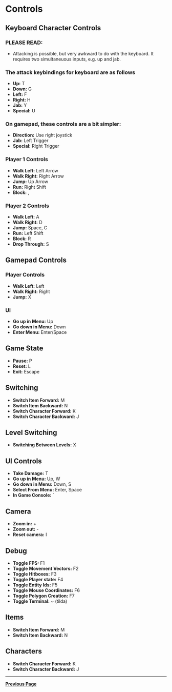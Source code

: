 # Controls

## Keyboard Character Controls

### PLEASE READ:
- Attacking is possible, but very awkward to do with the keyboard. It requires two simultaneuous inputs, e.g. up and jab.
### The attack keybindings for keyboard are as follows
- **Up:** T
- **Down:** G
- **Left:** F
- **Right:** H
- **Jab:** Y
- **Special:** U

### On gamepad, these controls are a bit simpler:
- **Direction:** Use right joystick
- **Jab:** Left Trigger
- **Special:** Right Trigger

### Player 1 Controls

- **Walk Left:** Left Arrow
- **Walk Right:** Right Arrow
- **Jump:** Up Arrow
- **Run:** Right Shift 
- **Block:** ,

### Player 2 Controls

- **Walk Left:** A
- **Walk Right:** D
- **Jump:** Space, C
- **Run:** Left Shift
- **Block:** R 
- **Drop Through:** S

## Gamepad Controls

### Player Controls
- **Walk Left:** Left
- **Walk Right:** Right
- **Jump:** X

### UI
- **Go up in Menu:** Up
- **Go down in Menu:** Down
- **Enter Menu:** Enter/Space

## Game State

- **Pause:** P
- **Reset:** L
- **Exit:** Escape

## Switching

- **Switch Item Forward:** M
- **Switch Item Backward:** N
- **Switch Character Forward:** K
- **Switch Character Backward:** J

## Level Switching

- **Switching Between Levels:** X
  
## UI Controls
- **Take Damage:** T
- **Go up in Menu:** Up, W
- **Go down in Menu:** Down, S
- **Select From Menu:** Enter, Space
- **In Game Console:** `

 ## Camera
 - **Zoom in:** +
 - **Zoom out:** -
 - **Reset camera:** I
   
 ## Debug
 - **Toggle FPS:** F1
 - **Toggle Movement Vectors:** F2
 - **Toggle Hitboxes:** F3
 - **Toggle Player state:** F4
 - **Toggle Entity Ids:** F5
 - **Toggle Mouse Coordinates:** F6
 - **Toggle Polygon Creation:** F7
 - **Toggle Terminal:** ~ (tilda)
    
## Items
  - **Switch Item Forward:** M
  - **Switch Item Backward:** N

## Characters
  - **Switch Character Forward:** K
  - **Switch Character Backward:** J
 


---

[**Previous Page**](README.md)
